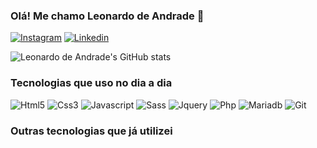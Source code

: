 ### Olá! Me chamo Leonardo de Andrade 👋

[![Instagram](https://img.shields.io/badge/Instagram-E4405F?style=for-the-badge&logo=instagram&logoColor=white)](https://www.instagram.com/leo.andrade_._/)
[![Linkedin](	https://img.shields.io/badge/LinkedIn-0077B5?style=for-the-badge&logo=linkedin&logoColor=white)](https://www.linkedin.com/in/leonardo-de-andrade-068277214/)

![Leonardo de Andrade's GitHub stats](https://github-readme-stats.vercel.app/api?username=andrade-leonardo&show_icons=true&theme=radical)

### Tecnologias que uso no dia a dia
<div style="display: inline-block">
    <img alt="Html5" src="https://img.shields.io/badge/HTML5-E34F26?style=for-the-badge&logo=html5&logoColor=white"/>
    <img alt="Css3" src="https://img.shields.io/badge/CSS3-1572B6?style=for-the-badge&logo=css3&logoColor=white"/>
    <img alt="Javascript" src="https://img.shields.io/badge/JavaScript-F7DF1E?style=for-the-badge&logo=javascript&logoColor=black"/>
    <img alt="Sass" src="https://img.shields.io/badge/Sass-CC6699?style=for-the-badge&logo=sass&logoColor=white" />
    <img alt="Jquery" src="https://img.shields.io/badge/jQuery-0769AD?style=for-the-badge&logo=jquery&logoColor=white"/>
    <img alt="Php" src="https://img.shields.io/badge/PHP-777BB4?style=for-the-badge&logo=php&logoColor=white"/>
    <img alt="Mariadb" src="https://img.shields.io/badge/MariaDB-003545?style=for-the-badge&logo=mariadb&logoColor=white"/>
    <img alt="Git" src="https://img.shields.io/badge/GIT-E44C30?style=for-the-badge&logo=git&logoColor=white"/>
</div>

### Outras tecnologias que já utilizei
<div style="display: inline-block">
    <img alt="" src="https://img.shields.io/badge/Java-ED8B00?style=for-the-badge&logo=java&logoColor=white" />
    <img alt="" src="https://img.shields.io/badge/React-20232A?style=for-the-badge&logo=react&logoColor=61DAFB" />
    <img alt="" src="https://img.shields.io/badge/Laravel-FF2D20?style=for-the-badge&logo=laravel&logoColor=white" />
    <img alt="" src="https://img.shields.io/badge/Spring-6DB33F?style=for-the-badge&logo=spring&logoColor=white" />
    <img alt="" src="https://img.shields.io/badge/Hibernate-59666C?style=for-the-badge&logo=Hibernate&logoColor=white" />
    <img alt="" src="" />
    <img alt="" src="" />
    <img alt="" src="" />
</div>
